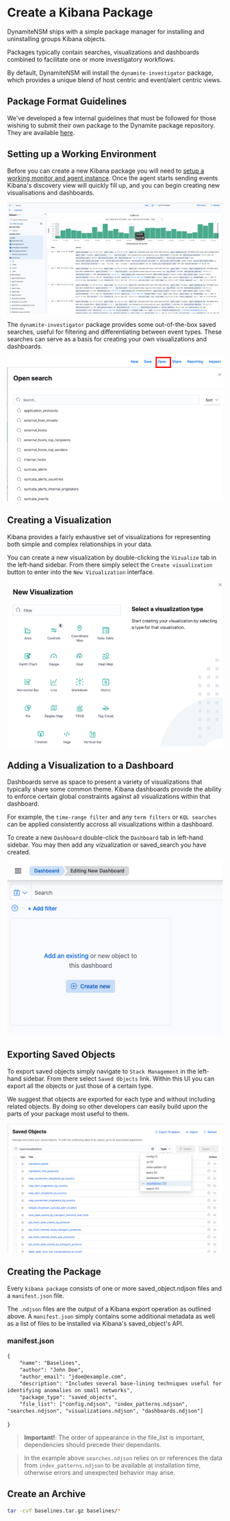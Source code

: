 # Create a Kibana Package

DynamiteNSM ships with a simple package manager for installing and uninstalling groups Kibana objects.

Packages typically contain searches, visualizations and dashboards combined to facilitate one or more investigatory workflows.

By default, DynamiteNSM will install the `dynamite-investigator` package, which provides a unique blend of host centric and event/alert centric views.

## Package Format Guidelines
We've developed a few internal guidelines that must be followed for those wishing to submit their own package to the Dynamite package repository.
They are available [here](https://github.com/DynamiteAI/kibana_packages/blob/main/package_guidelines.md).

## Setting up a Working Environment

Before you can create a new Kibana package you will need to [setup a working monitor and agent instance](/guides/01_quick_start).
Once the agent starts sending events Kibana's discovery view will quickly fill up, and you can begin creating new visualisations and dashboards.

![](.img/kibana_discovery.png)

The `dynamite-investigator` package provides some out-of-the-box saved searches, useful for filtering and
differentiating between event types. These searches can serve as a basis for creating your own visualizations and dashboards.

![](.img/saved_search_select.png)

## Creating a Visualization
Kibana provides a fairly exhaustive set of visualizations for representing both simple and complex relationships in your data.

You can create a new visualization by double-clicking the `Vizualize` tab in the left-hand sidebar. From there simply select the `Create visualization` button
to enter into the `New Vizualization` interface.

![](.img/new_vizualization.png)

## Adding a Visualization to a Dashboard

Dashboards serve as space to present a variety of visualizations that typically share some common theme.
Kibana dashboards provide the ability to enforce certain global constraints against all visualizations within that dashboard.

For example, the `time-range filter` and any `term filters` or `KQL searches` can be applied consistently accross all visualizations within
a dashboard.

To create a new `Dashboard` double-click the `Dashboard` tab in left-hand sidebar. You may then add any vizualization or saved_search you have created.

![](.img/create_new_dashboard_viz.png)

## Exporting Saved Objects

To export saved objects simply navigate to `Stack Management` in the left-hand sidebar. From there select `Saved Objects` link.
Within this UI you can export all the objects or just those of a certain type.

We suggest that objects are exported for each type and without including related objects. By doing so other developers can easily build
upon the parts of your package most useful to them. 

![](.img/export_saved_object_type.png)

## Creating the Package

Every `kibana package` consists of one or more saved_object.ndjson files and a `manifest.json` file.

The `.ndjson` files are the output of a Kibana export operation as outlined above. A `manifest.json` simply contains
some additional metadata as well as a list of files to be installed via Kibana's saved_object's API.

### manifest.json

```json5
{
	"name": "Baselines",
	"author": "John Doe",
	"author_email": "jdoe@example.com",
	"description": "Includes several base-lining techniques useful for identifying anomalies on small networks",
	"package_type": "saved_objects",
	"file_list": ["config.ndjson", "index_patterns.ndjson", "searches.ndjson", "visualizations.ndjson", "dashboards.ndjson"]

}
```
> **Important!**: The order of appearance in the file_list is important, dependencies should precede their dependants.  

> In the example above `searches.ndjson` relies on or references the data from `index_patterns.ndjson` to be available at installation time, otherwise errors and unexpected behavior may arise.

## Create an Archive

```bash
tar -cvf baselines.tar.gz baselines/*
```
